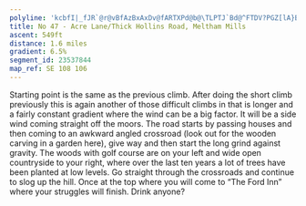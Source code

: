 ```yaml
---
polyline: 'kcbfI|_fJR`@r@vBfAzBxAxDv@fARTXPd@b@\TLPTJ`Bd@^FTDV?PGZ[lA}B`AmB^o@`@a@bA}@tFqEhAc@jAU|B{@hAs@d@c@v@i@z@y@|@gAp@_AbBqC`CqEdBwCdCgDlByBnCmCzBoBpDmC~@q@zBoArBaAtBy@^Ix@Mb@E`CCtBDbFb@`@D`@J'
title: No 47 - Acre Lane/Thick Hollins Road, Meltham Mills
ascent: 549ft
distance: 1.6 miles
gradient: 6.5%
segment_id: 23537844
map_ref: SE 108 106
---
```

Starting point is the same as the previous climb. After doing the short climb previously this is
again another of those difficult climbs in that is longer and a fairly constant gradient where
the wind can be a big factor. It will be a side wind coming straight off the moors. The road
starts by passing houses and then coming to an awkward angled crossroad (look out for the
wooden carving in a garden here), give way and then start the long grind against gravity.
The woods with golf course are on your left and wide open countryside to your right, where
over the last ten years a lot of trees have been planted at low levels. Go straight through the
crossroads and continue to slog up the hill. Once at the top where you will come to “The
Ford Inn” where your struggles will finish. Drink anyone?

